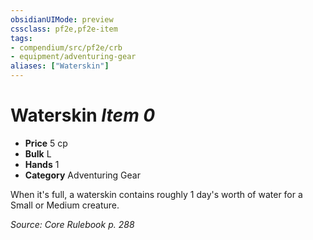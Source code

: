 ```yaml
---
obsidianUIMode: preview
cssclass: pf2e,pf2e-item
tags:
- compendium/src/pf2e/crb
- equipment/adventuring-gear
aliases: ["Waterskin"]
---
```

# Waterskin *Item 0*  

- **Price** 5 cp
- **Bulk** L
- **Hands** 1
- **Category** Adventuring Gear

When it's full, a waterskin contains roughly 1 day's worth of water for a Small or Medium creature.

*Source: Core Rulebook p. 288*